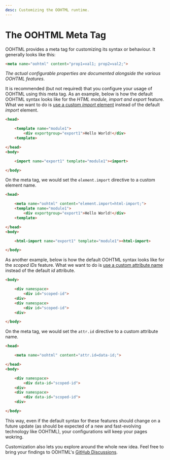 ```yaml
---
desc: Customizing the OOHTML runtime.
---
```

# The OOHTML Meta Tag
OOHTML provides a meta tag for customizing its syntax or behaviour. It generally looks like this:

```html
<meta name="oohtml" content="prop1=val1; prop2=val2;">
```

*The actual configurable properties are documented alongside the various OOHTML features.*

It is recommended (but not required) that you configure your usage of OOHTML using this meta tag. As an example, below is how the default OOHTML syntax looks like for the *HTML module, import and export* feature. What we want to do is [use a custom *import* element](../../spec/html-imports#polyfill) instead of the default *import* element.

```html
<head>

    <template name="module1">
        <div exportgroup="export1">Hello World!</div>
    <template>

</head>
<body>

    <import name="export1" template="module1"><import>

</body>
```

On the meta tag, we would set the `element.import` directive to a custom element name.

```html
<head>

    <meta name="oohtml" content="element.import=html-import;">
    <template name="module1">
        <div exportgroup="export1">Hello World!</div>
    <template>

</head>
<body>

    <html-import name="export1" template="module1"><html-import>

</body>
```

As another example, below is how the default OOHTML syntax looks like for the *scoped IDs* feature. What we want to do is [use a custom attribute name](../../spec/namespaced-html#polyfill) instead of the default *id* attribute.


```html
<body>

    <div namespace>
        <div id="scoped-id">
    <div>
    <div namespace>
        <div id="scoped-id">
    <div>

</body>
```

On the meta tag, we would set the `attr.id` directive to a custom attribute name.

```html
<head>

    <meta name="oohtml" content="attr.id=data-id;">

</head>
<body>

    <div namespace>
        <div data-id="scoped-id">
    <div>
    <div namespace>
        <div data-id="scoped-id">
    <div>

</body>
```

This way, even if the default syntax for these features should change on a future update (as should be expected of a new and fast-evolving technology like OOHTML), your configurations will keep your pages wokring.

Customization also lets you explore around the whole new idea. Feel free to bring your findings to OOHTML's [GitHub Discussions](https://github.com/webqit/oohtml/discussions).